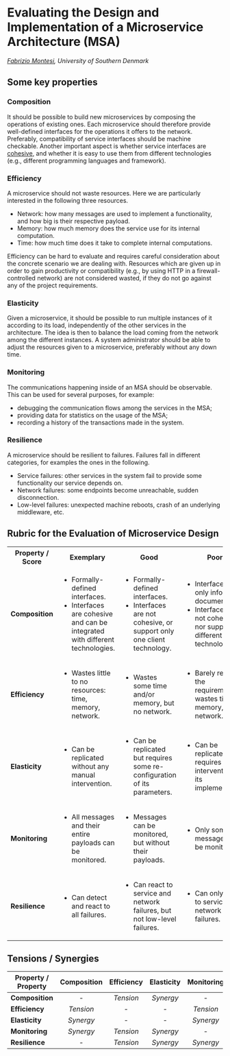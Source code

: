 # Evaluating the Design and Implementation of a Microservice Architecture (MSA)

_[Fabrizio Montesi](http://www.fabriziomontesi.com/), University of Southern Denmark_

## Some key properties

### Composition

It should be possible to build new microservices by composing the operations of existing ones.
Each microservice should therefore provide well-defined interfaces for the operations it offers to the network. Preferably, compatibility of service interfaces should be machine checkable.
Another important aspect is whether service interfaces are [cohesive](http://en.wikipedia.org/wiki/Cohesion_(computer_science)), and whether it is easy to use them from different technologies (e.g., different programming languages and framework).

### Efficiency

A microservice should not waste resources. Here we are particularly interested in the following three resources.
* Network: how many messages are used to implement a functionality, and how big is their respective payload.
* Memory: how much memory does the service use for its internal computation.
* Time: how much time does it take to complete internal computations.

Efficiency can be hard to evaluate and requires careful consideration about the concrete scenario we are dealing with.
Resources which are given up in order to gain productivity or compatibility (e.g., by using HTTP in a firewall-controlled network) are not considered wasted, if they do not go against any of the project requirements.

### Elasticity

Given a microservice, it should be possible to run multiple instances of it according to its load, independently of the other services in the architecture. The idea is then to balance the load coming from the network among the different instances.
A system administrator should be able to adjust the resources given to a microservice, preferably without any down time.

### Monitoring

The communications happening inside of an MSA should be observable. This can be used for several purposes, for example:
* debugging the communication flows among the services in the MSA;
* providing data for statistics on the usage of the MSA;
* recording a history of the transactions made in the system.

### Resilience

A microservice should be resilient to failures. Failures fall in different categories, for examples the ones in the following.
* Service failures: other services in the system fail to provide some functionality our service depends on.
* Network failures: some endpoints become unreachable, sudden disconnection.
* Low-level failures: unexpected machine reboots, crash of an underlying middleware, etc.

## Rubric for the Evaluation of Microservice Design

<table>
<tr>
<th>Property / Score</th><th>Exemplary</th><th>Good</th><th>Poor</th><th>Fail</th>
</tr>
<tr>
	<td><strong>Composition</strong></td>
	<td><ul><li>Formally-defined interfaces.</li>
	<li>Interfaces are cohesive and can be integrated with different technologies.</li>
	</ul></td>
	<td><ul><li>Formally-defined interfaces.</li>
	<li>Interfaces are not cohesive, or support only one client technology.</li>
	</ul></td>
	<td><ul><li>Interfaces are only informally documented.</li>
	<li>Interfaces are not cohesive nor support different client technologies.</li>
	</ul></td>
	<td><ul><li>Interfaces are not specified.</li>
	</ul></td>
</tr>
<tr>
	<td><strong>Efficiency</strong></td>
	<td><ul><li>Wastes little to no resources: time, memory, network.</li>
	</ul></td>
	<td><ul><li>Wastes some time and/or memory, but no network.</li>
	</ul></td>
	<td><ul><li>Barely respects the requirements; wastes time, memory, and network.</li>
	</ul></td>
	<td><ul><li>Does not meet the non-functional requirements.</li>
	</ul></td>
</tr>
<tr>
	<td><strong>Elasticity</strong></td>
	<td><ul><li>Can be replicated without any manual intervention.</li>
	</ul></td>
	<td><ul><li>Can be replicated but requires some re-configuration of its parameters.</li>
	</ul></td>
	<td><ul><li>Can be replicated but requires intervention on its implementation.</li>
	</ul></td>
	<td><ul><li>Cannot be replicated.</li>
	</ul></td>
</tr>
<tr>
	<td><strong>Monitoring</strong></td>
	<td><ul><li>All messages and their entire payloads can be monitored.</li>
	</ul></td>
	<td><ul><li>Messages can be monitored, but without their payloads.</li>
	</ul></td>
	<td><ul><li>Only some messages can be monitored.</li>
	</ul></td>
	<td><ul><li>Messages cannot be monitored.</li>
	</ul></td>
</tr>
<tr>
	<td><strong>Resilience</strong></td>
	<td><ul><li>Can detect and react to all failures.</li>
	</ul></td>
	<td><ul><li>Can react to service and network failures, but not low-level failures.</li>
	</ul></td>
	<td><ul><li>Can only react to service or network failures.</li>
	</ul></td>
	<td><ul><li>Cannot react to any failure.</li>
	</ul></td>
</tr>
</table>


## Tensions / Synergies

| Property / Property | Composition | Efficiency | Elasticity | Monitoring | Resilience |
| --- | :---: | :---: | :---: | :---: | :---: |
| **Composition** | - | _Tension_ | _Synergy_ | - | - |
| **Efficiency** | _Tension_ | - | - | _Tension_ | _Tension_ |
| **Elasticity** | _Synergy_ | - | - | _Synergy_ | _Synergy_ |
| **Monitoring** | _Synergy_ | _Tension_ | _Synergy_ | - | _Synergy_ |
| **Resilience** | - | _Tension_ | _Synergy_ | _Synergy_ | - |

<!--
### Explanation

**Composition**
 
* _Tension_ with **Efficiency**. The more granular an MSA is, the more messages are required to perform tasks.
* _Synergy_ with **Elasticity**. Replication and load balancing are easier to implement if the services are easily composable. Also, composition benefits from the mechanisms that usually come with elasticity, e.g., service registries. 

**Efficiency**
  -->
